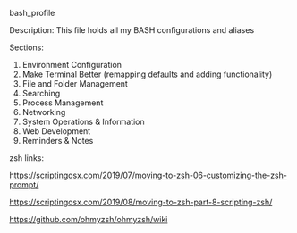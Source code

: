 bash_profile

 Description:  This file holds all my BASH configurations and aliases

 Sections:
 1.   Environment Configuration
 2.   Make Terminal Better (remapping defaults and adding functionality)
 3.   File and Folder Management
 4.   Searching
 5.   Process Management
 6.   Networking
 7.   System Operations & Information
 8.   Web Development
 9.   Reminders & Notes

zsh links:

https://scriptingosx.com/2019/07/moving-to-zsh-06-customizing-the-zsh-prompt/

https://scriptingosx.com/2019/08/moving-to-zsh-part-8-scripting-zsh/

https://github.com/ohmyzsh/ohmyzsh/wiki

